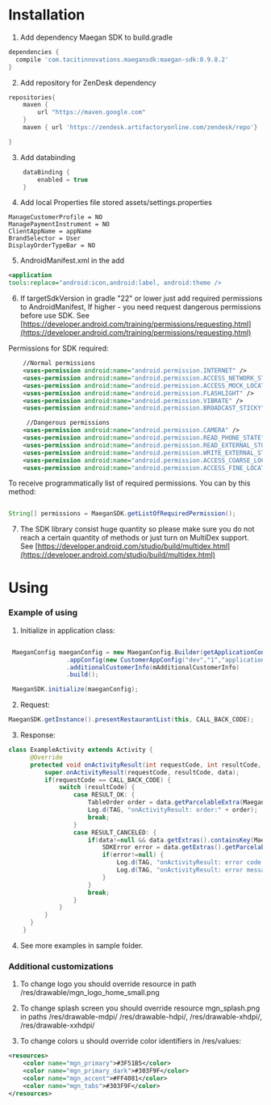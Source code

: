 # Installation

1. Add dependency Maegan SDK to build.gradle

```groovy
dependencies {
  compile 'com.tacitinnovations.maegansdk:maegan-sdk:0.9.8.2'
}
```

2. Add repository for ZenDesk dependency 

```groovy
repositories{
    maven {
        url "https://maven.google.com"
    }
    maven { url 'https://zendesk.artifactoryonline.com/zendesk/repo'}

}
```

3. Add databinding 

```groovy
    dataBinding {
        enabled = true
    }
```

4. Add local Properties file stored assets/settings.properties
```
ManageCustomerProfile = NO
ManagePaymentInstrument = NO
ClientAppName = appName
BrandSelector = User
DisplayOrderTypeBar = NO
```


5.  AndroidManifest.xml in the <application> add
```xml
<application 
tools:replace="android:icon,android:label, android:theme />

```

6. If targetSdkVersion in gradle "22" or lower just add required permissions to AndroidManifest, If higher - you need request dangerous permissions before use SDK. See [https://developer.android.com/training/permissions/requesting.html](https://developer.android.com/training/permissions/requesting.html) 

Permissions for SDK required:

```xml
    //Normal permissions	
    <uses-permission android:name="android.permission.INTERNET" />
    <uses-permission android:name="android.permission.ACCESS_NETWORK_STATE" />
    <uses-permission android:name="android.permission.ACCESS_MOCK_LOCATION" />
    <uses-permission android:name="android.permission.FLASHLIGHT" />
    <uses-permission android:name="android.permission.VIBRATE" />
    <uses-permission android:name="android.permission.BROADCAST_STICKY" /> 

     //Dangerous permissions   
    <uses-permission android:name="android.permission.CAMERA" />
    <uses-permission android:name="android.permission.READ_PHONE_STATE" />
    <uses-permission android:name="android.permission.READ_EXTERNAL_STORAGE" />
    <uses-permission android:name="android.permission.WRITE_EXTERNAL_STORAGE" />
    <uses-permission android:name="android.permission.ACCESS_COARSE_LOCATION" />
    <uses-permission android:name="android.permission.ACCESS_FINE_LOCATION" />
```

To receive programmatically list of required permissions. You can by this method:
 
 ```java
 
String[] permissions = MaeganSDK.getListOfRequiredPermission();
 
 ```

7. The SDK library consist huge quantity so please make sure you do not reach a certain quantity of methods or just turn on MultiDex support. See [https://developer.android.com/studio/build/multidex.html](https://developer.android.com/studio/build/multidex.html)

# Using

### Example of using

1. Initialize in application class:    

```java

 MaeganConfig maeganConfig = new MaeganConfig.Builder(getApplicationContext())
     	        .appConfig(new CustomerAppConfig("dev","1","application ID"))
                .additionalCustomerInfo(mAdditionalCustomerInfo)
                .build();

 MaeganSDK.initialize(maeganConfig);

```

2. Request:

```java
MaeganSDK.getInstance().presentRestaurantList(this, CALL_BACK_CODE);

```

3. Response:

```java
class ExampleActivity extends Activity {
      @Override
      protected void onActivityResult(int requestCode, int resultCode, Intent data) {
          super.onActivityResult(requestCode, resultCode, data);
          if(requestCode == CALL_BACK_CODE) {
              switch (resultCode) {
                  case RESULT_OK: {
                      TableOrder order = data.getParcelableExtra(MaeganSDK.RESULT_TABLE_ORDER);
                      Log.d(TAG, "onActivityResult: order:" + order);
                      break;
                  }
                  case RESULT_CANCELED: {
                      if(data!=null && data.getExtras().containsKey(MaeganSDK.RESULT_ERROR)){
                          SDKError error = data.getExtras().getParcelable(MaeganSDK.RESULT_ERROR);
                          if(error!=null) {
                              Log.d(TAG, "onActivityResult: error code:" + error.getCode());
                              Log.d(TAG, "onActivityResult: error message:" + error.getMessage());
                          }
                      }
                      break;
                  }
              }
          }
      }
    }
```

4. See more examples in sample folder.

### Additional customizations

1. To change logo you should override resource in path /res/drawable/mgn_logo_home_small.png

2. To change splash screen you should override resource mgn_splash.png in paths  /res/drawable-mdpi/
/res/drawable-hdpi/, /res/drawable-xhdpi/, /res/drawable-xxhdpi/ 
3. To change colors u should override color identifiers in /res/values:
```xml
<resources>
    <color name="mgn_primary">#3F51B5</color>
    <color name="mgn_primary_dark">#303F9F</color>
    <color name="mgn_accent">#FF4081</color>
    <color name="mgn_tabs">#303F9F</color>
</resources>
```